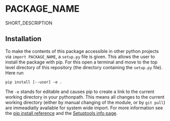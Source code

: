 # PACKAGE_NAME

SHORT_DESCRIPTION

## Installation

To make the contents of this package accessible in other python projects
via `import PACKAGE_NAME`, a `setup.py` file is given. This allows the
user to install the package with pip. For this open a terminal and move
to the top level directory of this repository (the directory containing the
`setup.py` file). Here run

```
pip install [--user] -e .
```

The `-e` stands for editable and causes pip to create a link to the
current working directory in your pythonpath. This means all changes to
the current working directory (either by manual changing of the module,
or by `git pull`) are immeadiatly available for system wide import. For
more information see the [pip install reference](https://pip.pypa.io/en/stable/reference/pip_install/#editable-installs)
and the [Setuptools info page](http://setuptools.readthedocs.io/en/latest/setuptools.html?highlight=development%20mode#development-mode).

